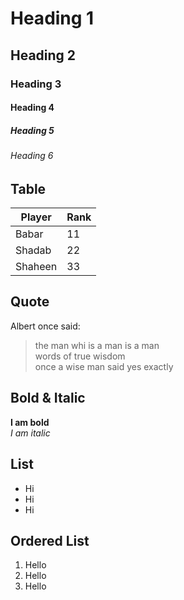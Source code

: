 # Heading 1

## Heading 2

### Heading 3

#### Heading 4

##### Heading 5

###### Heading 6

## Table

| Player  | Rank |
| ------- | ---- |
| Babar   | 11   |
| Shadab  | 22   |
| Shaheen | 33   |

## Quote

Albert once said:

> the man whi is a man is a man
> \
> words of true wisdom
> \
> once a wise man said yes exactly

## Bold & Italic

**I am bold**
\
_I am italic_

## List

- Hi
- Hi
- Hi

## Ordered List

1. Hello
1. Hello
1. Hello
